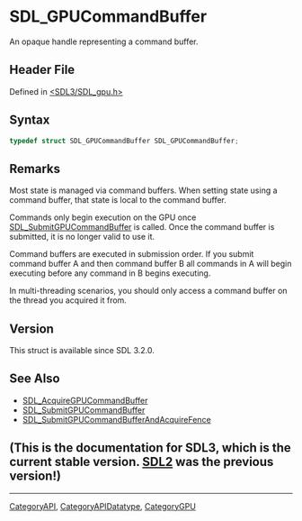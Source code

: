 # SDL_GPUCommandBuffer

An opaque handle representing a command buffer.

## Header File

Defined in [<SDL3/SDL_gpu.h>](https://github.com/libsdl-org/SDL/blob/main/include/SDL3/SDL_gpu.h)

## Syntax

```c
typedef struct SDL_GPUCommandBuffer SDL_GPUCommandBuffer;
```

## Remarks

Most state is managed via command buffers. When setting state using a
command buffer, that state is local to the command buffer.

Commands only begin execution on the GPU once
[SDL_SubmitGPUCommandBuffer](SDL_SubmitGPUCommandBuffer) is called. Once
the command buffer is submitted, it is no longer valid to use it.

Command buffers are executed in submission order. If you submit command
buffer A and then command buffer B all commands in A will begin executing
before any command in B begins executing.

In multi-threading scenarios, you should only access a command buffer on
the thread you acquired it from.

## Version

This struct is available since SDL 3.2.0.

## See Also

- [SDL_AcquireGPUCommandBuffer](SDL_AcquireGPUCommandBuffer)
- [SDL_SubmitGPUCommandBuffer](SDL_SubmitGPUCommandBuffer)
- [SDL_SubmitGPUCommandBufferAndAcquireFence](SDL_SubmitGPUCommandBufferAndAcquireFence)


## (This is the documentation for SDL3, which is the current stable version. [SDL2](https://wiki.libsdl.org/SDL2/) was the previous version!)



----
[CategoryAPI](CategoryAPI), [CategoryAPIDatatype](CategoryAPIDatatype), [CategoryGPU](CategoryGPU)

